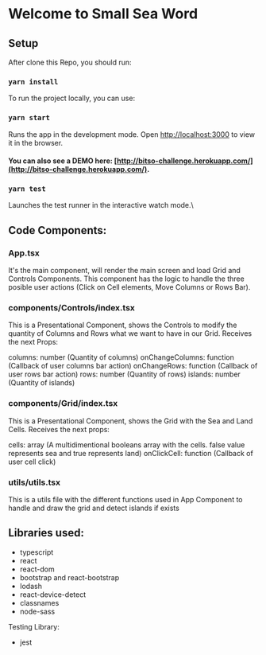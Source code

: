 # Welcome to Small Sea Word

## Setup

After clone this Repo, you should run:
### `yarn install`

To run the project locally, you can use:
### `yarn start`
Runs the app in the development mode.
Open [http://localhost:3000](http://localhost:3000) to view it in the browser.

#### You can also see a DEMO here: [http://bitso-challenge.herokuapp.com/](http://bitso-challenge.herokuapp.com/).


### `yarn test`
Launches the test runner in the interactive watch mode.\


## Code Components:

### App.tsx
It's the main component, will render the main screen and load Grid and Controls Components.
This component has the logic to handle the three posible user actions (Click on Cell elements, Move Columns or Rows Bar).

### components/Controls/index.tsx
This is a Presentational Component, shows the Controls to modify the quantity of Columns and Rows what we want to have in our Grid.
Receives the next Props:

columns: number (Quantity of columns)
onChangeColumns: function (Callback of user columns bar action)
onChangeRows: function (Callback of user rows bar action)
rows: number (Quantity of rows)
islands: number (Quantity of islands)

### components/Grid/index.tsx
This is a Presentational Component, shows the Grid with the Sea and Land Cells.
Receives the next props:

cells: array (A multidimentional booleans array with the cells. false value represents sea and true represents land)
onClickCell: function (Callback of user cell click)

### utils/utils.tsx
This is a utils file with the different functions used in App Component to handle and draw the grid and detect islands if exists

## Libraries used:
- typescript
- react
- react-dom
- bootstrap and react-bootstrap
- lodash
- react-device-detect
- classnames
- node-sass

Testing Library:
- jest






